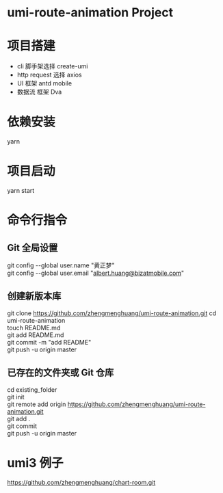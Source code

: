 # umi-route-animation Project

# 项目搭建
- cli 脚手架选择 create-umi
- http request 选择 axios
- UI 框架 antd mobile
- 数据流 框架 Dva

# 依赖安装
yarn

# 项目启动
yarn start

# 命令行指令

## Git 全局设置
git config --global user.name "黄正梦" <br/>
git config --global user.email "albert.huang@bizatmobile.com"

## 创建新版本库
git clone https://github.com/zhengmenghuang/umi-route-animation.git
cd umi-route-animation <br/>
touch README.md <br/>
git add README.md <br/>
git commit -m "add README" <br/>
git push -u origin master <br/>

## 已存在的文件夹或 Git 仓库
cd existing_folder <br/>
git init <br/>
git remote add origin https://github.com/zhengmenghuang/umi-route-animation.git <br/>
git add . <br/>
git commit <br/>
git push -u origin master <br/>

# umi3 例子
https://github.com/zhengmenghuang/chart-room.git
